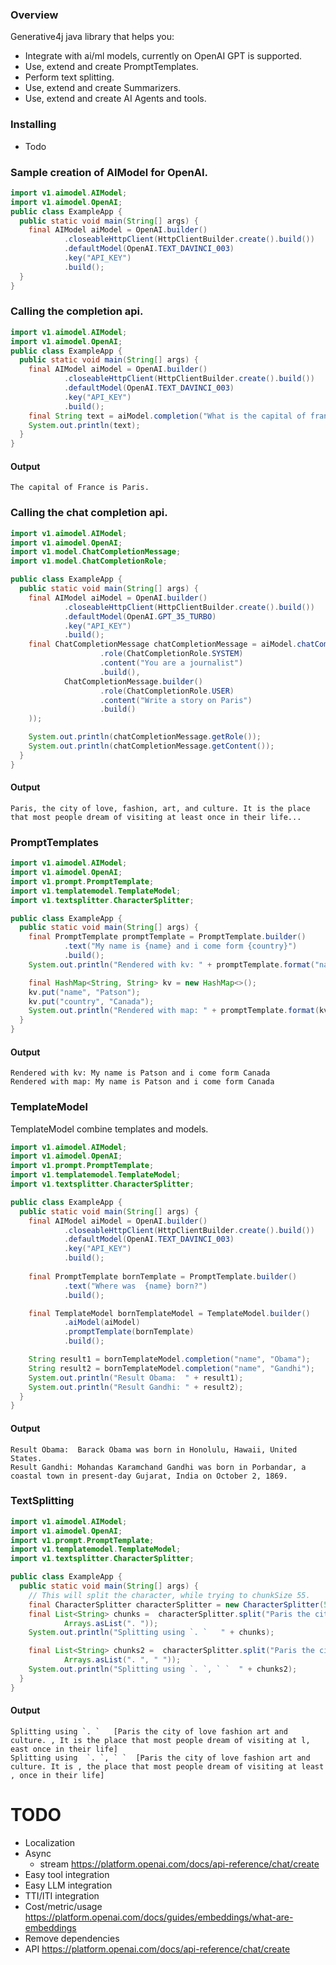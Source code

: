 ### Overview
Generative4j java library that helps you: 
* Integrate with ai/ml models, currently on OpenAI GPT is supported.
* Use, extend and create PromptTemplates.
* Perform text splitting.
* Use, extend and create Summarizers.
* Use, extend and create AI Agents and tools.

### Installing
* Todo

### Sample creation of AIModel for OpenAI.
```java
import v1.aimodel.AIModel;
import v1.aimodel.OpenAI;
public class ExampleApp {
  public static void main(String[] args) {
    final AIModel aiModel = OpenAI.builder()
            .closeableHttpClient(HttpClientBuilder.create().build())
            .defaultModel(OpenAI.TEXT_DAVINCI_003)
            .key("API_KEY")
            .build();
  }
}
```

### Calling the completion api.

```java
import v1.aimodel.AIModel;
import v1.aimodel.OpenAI;
public class ExampleApp {
  public static void main(String[] args) {
    final AIModel aiModel = OpenAI.builder()
            .closeableHttpClient(HttpClientBuilder.create().build())
            .defaultModel(OpenAI.TEXT_DAVINCI_003)
            .key("API_KEY")
            .build();
    final String text = aiModel.completion("What is the capital of france?");
    System.out.println(text);
  }
}
```

#### Output
```text
The capital of France is Paris.
```

### Calling the chat completion api. 

```java
import v1.aimodel.AIModel;
import v1.aimodel.OpenAI;
import v1.model.ChatCompletionMessage;
import v1.model.ChatCompletionRole;

public class ExampleApp {
  public static void main(String[] args) {
    final AIModel aiModel = OpenAI.builder()
            .closeableHttpClient(HttpClientBuilder.create().build())
            .defaultModel(OpenAI.GPT_35_TURBO)
            .key("API_KEY")
            .build();
    final ChatCompletionMessage chatCompletionMessage = aiModel.chatCompletion(Arrays.asList(ChatCompletionMessage.builder()
                    .role(ChatCompletionRole.SYSTEM)
                    .content("You are a journalist")
                    .build(),
            ChatCompletionMessage.builder()
                    .role(ChatCompletionRole.USER)
                    .content("Write a story on Paris")
                    .build()
    ));

    System.out.println(chatCompletionMessage.getRole());
    System.out.println(chatCompletionMessage.getContent());
  }
}
```

#### Output
```text
Paris, the city of love, fashion, art, and culture. It is the place that most people dream of visiting at least once in their life...
```


### PromptTemplates
```java
import v1.aimodel.AIModel;
import v1.aimodel.OpenAI;
import v1.prompt.PromptTemplate;
import v1.templatemodel.TemplateModel;
import v1.textsplitter.CharacterSplitter;

public class ExampleApp {
  public static void main(String[] args) {
    final PromptTemplate promptTemplate = PromptTemplate.builder()
            .text("My name is {name} and i come form {country}")
            .build();
    System.out.println("Rendered with kv: " + promptTemplate.format("name", "Patson", "country", "Canada"));

    final HashMap<String, String> kv = new HashMap<>();
    kv.put("name", "Patson");
    kv.put("country", "Canada");
    System.out.println("Rendered with map: " + promptTemplate.format(kv));
  }
}
```
#### Output
```text
Rendered with kv: My name is Patson and i come form Canada
Rendered with map: My name is Patson and i come form Canada
```

### TemplateModel
TemplateModel combine templates and models.

```java
import v1.aimodel.AIModel;
import v1.aimodel.OpenAI;
import v1.prompt.PromptTemplate;
import v1.templatemodel.TemplateModel;
import v1.textsplitter.CharacterSplitter;

public class ExampleApp {
  public static void main(String[] args) {
    final AIModel aiModel = OpenAI.builder()
            .closeableHttpClient(HttpClientBuilder.create().build())
            .defaultModel(OpenAI.TEXT_DAVINCI_003)
            .key("API_KEY")
            .build();
    
    final PromptTemplate bornTemplate = PromptTemplate.builder()
            .text("Where was  {name} born?")
            .build();

    final TemplateModel bornTemplateModel = TemplateModel.builder()
            .aiModel(aiModel)
            .promptTemplate(bornTemplate)
            .build();

    String result1 = bornTemplateModel.completion("name", "Obama");
    String result2 = bornTemplateModel.completion("name", "Gandhi");
    System.out.println("Result Obama:  " + result1);
    System.out.println("Result Gandhi: " + result2);
  }
}
```
#### Output
```text
Result Obama:  Barack Obama was born in Honolulu, Hawaii, United States.
Result Gandhi: Mohandas Karamchand Gandhi was born in Porbandar, a coastal town in present-day Gujarat, India on October 2, 1869.
```



### TextSplitting
```java
import v1.aimodel.AIModel;
import v1.aimodel.OpenAI;
import v1.prompt.PromptTemplate;
import v1.templatemodel.TemplateModel;
import v1.textsplitter.CharacterSplitter;

public class ExampleApp {
  public static void main(String[] args) {
    // This will split the character, while trying to chunkSize 55.
    final CharacterSplitter characterSplitter = new CharacterSplitter(55);
    final List<String> chunks =  characterSplitter.split("Paris the city of love fashion art and culture. It is the place that most people dream of visiting at least once in their life",
            Arrays.asList(". "));
    System.out.println("Splitting using `. `   " + chunks);

    final List<String> chunks2 =  characterSplitter.split("Paris the city of love fashion art and culture. It is the place that most people dream of visiting at least once in their life",
            Arrays.asList(". ", " "));
    System.out.println("Splitting using `. `, ` `  " + chunks2);
  }
}
```

#### Output
```text
Splitting using `. `   [Paris the city of love fashion art and culture. , It is the place that most people dream of visiting at l, east once in their life]
Splitting using  `. `, ` `  [Paris the city of love fashion art and culture. It is , the place that most people dream of visiting at least , once in their life]
```


# TODO 
* Localization
* Async
  * stream https://platform.openai.com/docs/api-reference/chat/create
* Easy tool integration
* Easy LLM integration
* TTI/ITI integration
* Cost/metric/usage https://platform.openai.com/docs/guides/embeddings/what-are-embeddings
* Remove dependencies
* API https://platform.openai.com/docs/api-reference/chat/create

